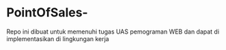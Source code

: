 # PointOfSales-
Repo ini dibuat untuk memenuhi tugas UAS pemograman WEB dan dapat di implementasikan di lingkungan kerja
